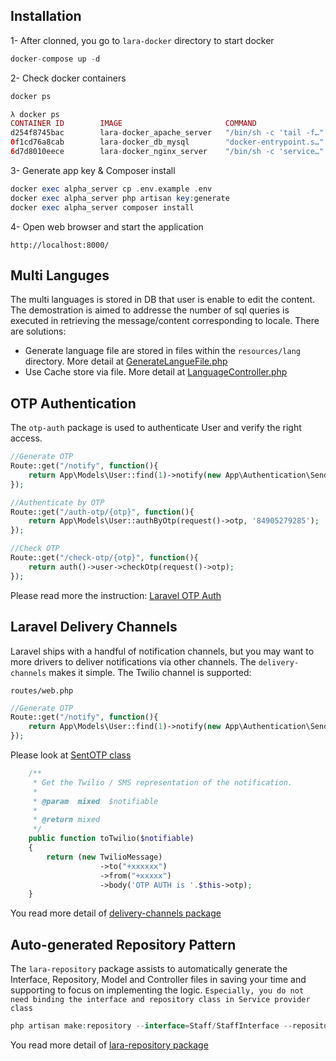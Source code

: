 ## Installation
1- After clonned, you go to `lara-docker` directory to start docker

```php
docker-compose up -d
```

2- Check docker containers

```php
docker ps
```

```php
λ docker ps
CONTAINER ID        IMAGE                       COMMAND                  CREATED             STATUS              PORTS                                NAMES
d254f8745bac        lara-docker_apache_server   "/bin/sh -c 'tail -f…"   8 days ago          Up 8 minutes        0.0.0.0:8001->80/tcp                 alpha_apache
0f1cd76a8cab        lara-docker_db_mysql        "docker-entrypoint.s…"   10 days ago         Up 8 minutes        33060/tcp, 0.0.0.0:43306->3306/tcp   alpha_db
6d7d8010eece        lara-docker_nginx_server    "/bin/sh -c 'service…"   10 days ago         Up 8 minutes        0.0.0.0:8000->80/tcp                 alpha_server
```

3- Generate app key & Composer install

```php
docker exec alpha_server cp .env.example .env
docker exec alpha_server php artisan key:generate
docker exec alpha_server composer install
```

4- Open web browser and start the application

`http://localhost:8000/`


## Multi Languges

The multi languages is stored in DB that user is enable to edit the content.
The demostration is aimed to addresse the number of sql queries is executed in retrieving the message/content corresponding to locale.
There are solutions:

- Generate language file are stored in files within the `resources/lang` directory. More detail at [GenerateLangueFile.php](https://github.com/cuongnd88/multi_languages/blob/master/alpha/app/Console/Commands/GenerateLanguageFile.php)
- Use Cache store via file. More detail at [LanguageController.php](https://github.com/cuongnd88/multi_languages/blob/master/alpha/app/Http/Controllers/Language/LanguageController.php)

## OTP Authentication

The `otp-auth` package is used to authenticate User and verify the right access.

```php
//Generate OTP
Route::get("/notify", function(){
    return App\Models\User::find(1)->notify(new App\Authentication\SendOtp('twilio', 4, 10));
});

//Authenticate by OTP
Route::get("/auth-otp/{otp}", function(){
    return App\Models\User::authByOtp(request()->otp, '84905279285');
});

//Check OTP
Route::get("/check-otp/{otp}", function(){
    return auth()->user->checkOtp(request()->otp);
});
```

Please read more the instruction:
[Laravel OTP Auth](https://github.com/cuongnd88/otp-auth)

## Laravel Delivery Channels

Laravel ships with a handful of notification channels, but you may want to more drivers to deliver notifications via other channels. The `delivery-channels` makes it simple. The Twilio channel is supported:

`routes/web.php`

```php
//Generate OTP
Route::get("/notify", function(){
    return App\Models\User::find(1)->notify(new App\Authentication\SendOtp('twilio', 4, 10));
});

```

Please look at [SentOTP class](https://github.com/cuongnd88/lara-colab/blob/master/alpha/app/Authentication/SendOtp.php)
```php
    /**
     * Get the Twilio / SMS representation of the notification.
     *
     * @param  mixed  $notifiable
     *
     * @return mixed
     */
    public function toTwilio($notifiable)
    {
        return (new TwilioMessage)
                    ->to("+xxxxxx")
                    ->from("+xxxxx")
                    ->body('OTP AUTH is '.$this->otp);
    }
```

You read more detail of [delivery-channels package](https://github.com/cuongnd88/delivery-channels)

## Auto-generated Repository Pattern

The `lara-repository` package assists to automatically generate the Interface, Repository, Model and Controller files in saving your time and supporting to focus on implementing the logic. `Especially, you do not need binding the interface and repository class in Service provider class`

```php
php artisan make:repository --interface=Staff/StaffInterface --repository=Staff/StaffRepository --model=Models/Staff --controller=Staff/StaffController@resource

```

You read more detail of [lara-repository package](https://github.com/cuongnd88/lara-repository)
